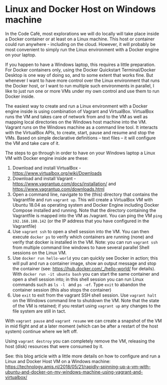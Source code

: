 # Linux and Docker Host on Windows machine
In the Code Café, most explorations we will do locally will take place inside a Docker container or at least on a Linux machine. This host or container could run anywhere - including on the cloud. However, it will probably be most convenient to simply run the Linux environment with a Docker engine on your laptop. 

If you happen to have a Windows laptop, this requires a little preparation. For Docker containers only, using the Docker Quickstart Terminal/Docker Desktop is one way of doing so, and to some extent that works fine. But whenever I want to have more control over the Linux environment that runs the Docker host, or I want to run multiple such environments in parallel, I like to just run one or more VMs under my own control and use them to run Docker inside.

The easiest way to create and run a Linux environment with a Docker engine inside is using combination of Vagrant and VirtualBox. VirtualBox runs the VM and takes care of network from and to the VM as well as mapping local directories on the Windows host machine into the VM. Vagrant runs on the Windows machine as a command line tool. It interacts with the VirtualBox APIs, to create, start, pause and resume and stop the VMs. Based on simple declarative definitions – text files – it will configure the VM and take care of it.

The steps to go through in order to have on your Windows laptop a Linux VM with Docker engine inside are these:

1. Download and install VirtualBox - https://www.virtualbox.org/wiki/Downloads 
2. Download and install Vagrant - https://www.vagrantup.com/docs/installation/ and https://www.vagrantup.com/downloads.html 
3. Open a command line, navigate to the (this) directory that contains the Vagrantfile and run `vagrant up`. This will create a VirtualBox VM with Ubuntu 18.04 as operating system and Docker Engine including Docker Compose installed and running. Note that the directory containing the Vagrantfile is mapped into the VM as /vagrant. You can ping the VM `ping 192.168.188.142` (or the IP address that you have configured in the Vagrantfile)
4. Use `vagrant ssh` to open a shell session into the VM. You can then execute `docker ps` to verify which containers are running (none) and verify that docker is installed in the VM. Note: you can run `vagrant ssh` from multiple command line windows to have several parallel Shell sessions on the Linux VM. 
5. Use `docker run hello-world` you can quickly see Docker in action; this will pull and run a container image, show an output message and stop the container (see: https://hub.docker.com/_/hello-world/ for details). With `docker run -it ubuntu bash` you can start the same container and open a shell session into; in this shell session you can run Linux commands such as `ls -l ` and `ps -ef`. Type `exit` to abandon the container session (this also stops the container)  
6. Use `exit` to exit from the vagrant SSH shell session. Use `vagrant halt` on the Windows command line to shutdown the VM. Note that the state of the VM is retained; if you restart using `vagrant up` any changes to the file system are still in tact.

With `vagrant pause` and `vagrant resume` we can create a snapshot of the VM in mid flight and at a later moment (which can be after a restart of the host system) continue where we left off.

Using `vagrant destroy` you can completely remove the VM, releasing the host (disk) resources that were consumed by it.

See: this blog article with a little more details on how to configure and run a Linux and Docker Host VM on a Windows machine:  https://technology.amis.nl/2018/05/21/rapidly-spinning-up-a-vm-with-ubuntu-and-docker-on-my-windows-machine-using-vagrant-and-virtualbox/